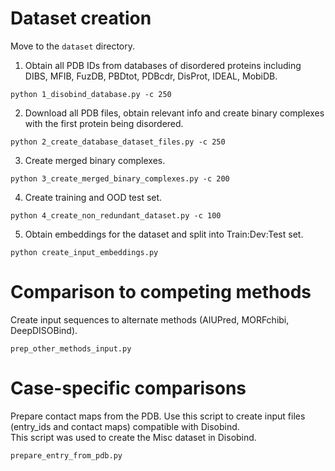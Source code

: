 # Dataset creation
Move to the `dataset` directory.  

1. Obtain all PDB IDs from databases of disordered proteins including DIBS, MFIB, FuzDB, PBDtot, PDBcdr, DisProt, IDEAL, MobiDB.
```
python 1_disobind_database.py -c 250
```

2. Download all PDB files, obtain relevant info and create binary complexes with the first protein being disordered.
```
python 2_create_database_dataset_files.py -c 250
```

3. Create merged binary complexes.
```
python 3_create_merged_binary_complexes.py -c 200
```

4. Create training and OOD test set.
```
python 4_create_non_redundant_dataset.py -c 100
```

5. Obtain embeddings for the dataset and split into Train:Dev:Test set.
```
python create_input_embeddings.py
```

# Comparison to competing methods 

Create input sequences to alternate methods (AIUPred, MORFchibi, DeepDISOBind).  
```
prep_other_methods_input.py
```

# Case-specific comparisons 

Prepare contact maps from the PDB.
Use this script to create input files (entry_ids and contact maps) compatible with Disobind.  
This script was used to create the Misc dataset in Disobind.
```
prepare_entry_from_pdb.py
``` 
